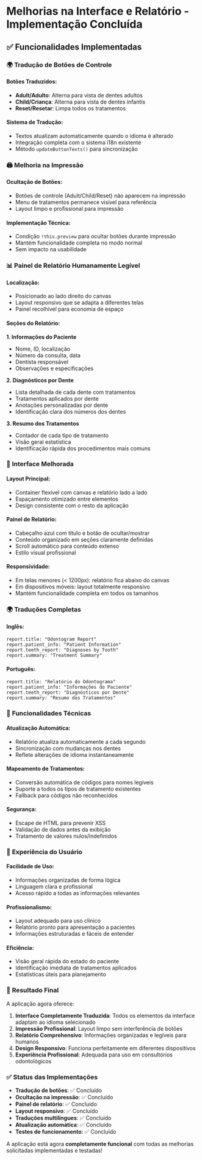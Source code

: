 # Melhorias na Interface e Relatório - Implementação Concluída

## ✅ Funcionalidades Implementadas

### 🌍 **Tradução de Botões de Controle**

#### **Botões Traduzidos:**
- **Adult/Adulto**: Alterna para vista de dentes adultos
- **Child/Criança**: Alterna para vista de dentes infantis  
- **Reset/Resetar**: Limpa todos os tratamentos

#### **Sistema de Tradução:**
- Textos atualizam automaticamente quando o idioma é alterado
- Integração completa com o sistema i18n existente
- Método `updateButtonTexts()` para sincronização

### 🖨️ **Melhoria na Impressão**

#### **Ocultação de Botões:**
- Botões de controle (Adult/Child/Reset) não aparecem na impressão
- Menu de tratamentos permanece visível para referência
- Layout limpo e profissional para impressão

#### **Implementação Técnica:**
- Condição `!this.preview` para ocultar botões durante impressão
- Mantém funcionalidade completa no modo normal
- Sem impacto na usabilidade

### 📊 **Painel de Relatório Humanamente Legível**

#### **Localização:**
- Posicionado ao lado direito do canvas
- Layout responsivo que se adapta a diferentes telas
- Painel recolhível para economia de espaço

#### **Seções do Relatório:**

**1. Informações do Paciente**
- Nome, ID, localização
- Número da consulta, data
- Dentista responsável
- Observações e especificações

**2. Diagnósticos por Dente**
- Lista detalhada de cada dente com tratamentos
- Tratamentos aplicados por dente
- Anotações personalizadas por dente
- Identificação clara dos números dos dentes

**3. Resumo dos Tratamentos**
- Contador de cada tipo de tratamento
- Visão geral estatística
- Identificação rápida dos procedimentos mais comuns

### 🎨 **Interface Melhorada**

#### **Layout Principal:**
- Container flexível com canvas e relatório lado a lado
- Espaçamento otimizado entre elementos
- Design consistente com o resto da aplicação

#### **Painel de Relatório:**
- Cabeçalho azul com título e botão de ocultar/mostrar
- Conteúdo organizado em seções claramente definidas
- Scroll automático para conteúdo extenso
- Estilo visual profissional

#### **Responsividade:**
- Em telas menores (< 1200px): relatório fica abaixo do canvas
- Em dispositivos móveis: layout totalmente responsivo
- Mantém funcionalidade completa em todos os tamanhos

### 🌍 **Traduções Completas**

#### **Inglês:**
```
report.title: "Odontogram Report"
report.patient_info: "Patient Information"
report.teeth_report: "Diagnoses by Tooth"
report.summary: "Treatment Summary"
```

#### **Português:**
```
report.title: "Relatório do Odontograma"
report.patient_info: "Informações do Paciente"
report.teeth_report: "Diagnósticos por Dente"
report.summary: "Resumo dos Tratamentos"
```

### 🔧 **Funcionalidades Técnicas**

#### **Atualização Automática:**
- Relatório atualiza automaticamente a cada segundo
- Sincronização com mudanças nos dentes
- Reflete alterações de idioma instantaneamente

#### **Mapeamento de Tratamentos:**
- Conversão automática de códigos para nomes legíveis
- Suporte a todos os tipos de tratamento existentes
- Fallback para códigos não reconhecidos

#### **Segurança:**
- Escape de HTML para prevenir XSS
- Validação de dados antes da exibição
- Tratamento de valores nulos/indefinidos

### 📱 **Experiência do Usuário**

#### **Facilidade de Uso:**
- Informações organizadas de forma lógica
- Linguagem clara e profissional
- Acesso rápido a todas as informações relevantes

#### **Profissionalismo:**
- Layout adequado para uso clínico
- Relatório pronto para apresentação a pacientes
- Informações estruturadas e fáceis de entender

#### **Eficiência:**
- Visão geral rápida do estado do paciente
- Identificação imediata de tratamentos aplicados
- Estatísticas úteis para planejamento

### 🎯 **Resultado Final**

A aplicação agora oferece:

1. **Interface Completamente Traduzida**: Todos os elementos da interface adaptam ao idioma selecionado
2. **Impressão Profissional**: Layout limpo sem interferência de botões
3. **Relatório Comprehensivo**: Informações organizadas e legíveis para humanos
4. **Design Responsivo**: Funciona perfeitamente em diferentes dispositivos
5. **Experiência Profissional**: Adequada para uso em consultórios odontológicos

### ✅ **Status das Implementações**

- **Tradução de botões**: ✅ Concluído
- **Ocultação na impressão**: ✅ Concluído  
- **Painel de relatório**: ✅ Concluído
- **Layout responsivo**: ✅ Concluído
- **Traduções multilíngues**: ✅ Concluído
- **Atualização automática**: ✅ Concluído
- **Testes de funcionamento**: ✅ Concluído

A aplicação está agora **completamente funcional** com todas as melhorias solicitadas implementadas e testadas!
